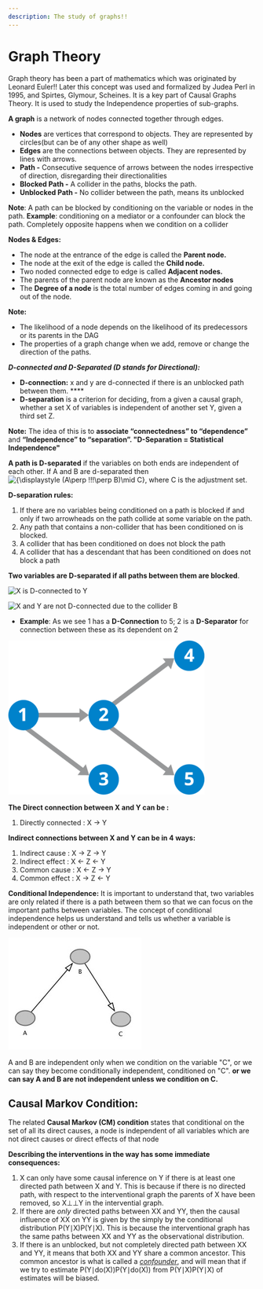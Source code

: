 ```yaml
---
description: The study of graphs!!
---
```


# Graph Theory

Graph theory has been a part of mathematics which was originated by Leonard Euler!! Later this concept was used and formalized by Judea Perl in 1995, and Spirtes, Glymour, Scheines. It is a key part of Causal Graphs Theory. It is used to study the Independence properties of sub-graphs.

**A graph** is a network of nodes connected together through edges.

* **Nodes** are vertices that correspond to objects. They are represented by circles\(but can be of any other shape as well\)
* **Edges** are the connections between objects. They are represented by lines with arrows.
* **Path -** Consecutive sequence of arrows between the nodes irrespective of direction, disregarding their directionalities
* **Blocked Path -** A collider in the paths, blocks the path.
* **Unblocked Path -** No collider between the path, means its unblocked

**Note**: A path can be blocked by conditioning on the variable or nodes in the path. **Example**: conditioning on a mediator or a confounder can block the path. Completely opposite happens when we condition on a collider 

**Nodes & Edges:**

* The node at the entrance of the edge is called the **Parent node.**
* The node at the exit of the edge is called the **Child node.**
* Two noded connected edge to edge is called **Adjacent nodes.**
* The parents of the parent node are known as the **Ancestor nodes**
* The **Degree of a node** is the total number of edges coming in and going out of the node.

**Note:** 

* The likelihood of a node depends on the likelihood of its predecessors or its parents in the DAG
* The properties of a graph change when we add, remove or change the direction of the paths.

_**D-connected and D-Separated \(**D stands for Directional**\):**_

* **D-connection:** x and y are d-connected if there is an unblocked path between them. ****
* **D-separation** is a criterion for deciding, from a given a causal graph, whether a set X of variables is independent of another set Y, given a third set Z. 

**Note:** The idea of this is to **associate “connectedness” to “dependence”** and **“Independence” to “separation”.  "D-Separation = Statistical Independence"**

**A path is D-separated** if the variables on both ends are independent of each other. If A and B are d-separated then  ![{\displaystyle \(A\perp \!\!\!\perp B\)\mid C}](https://wikimedia.org/api/rest_v1/media/math/render/svg/bb5a126208b708ce2ce62d8d4aa802418aa5311d), where C is the adjustment set.

**D-separation rules:**

1. If there are no variables being conditioned on a path is blocked if and only if two arrowheads on the path collide at some variable on the path.
2. Any path that contains a non-collider that has been conditioned on is blocked.
3. A collider that has been conditioned on does not block the path
4. A collider that has a descendant that has been conditioned on does not block a path

**Two variables are D-separated if all paths between them are blocked**. 

![X is D-connected to Y ](https://lh5.googleusercontent.com/is0nxWcWuZw21rkxdIJgNXbamOgdvIIduK038vX5j7MKm7h04mJCsNz6FSSOOxpRI_ozsGADavofLEWd94DHX2k2rSOGLEOvljPMhOJBmP2daKqEXSOTCHFYk3eVwCIxvT253P4E)



![ X and Y are not D-connected due to the collider B](https://lh6.googleusercontent.com/re3OIWEIJDZFdCCiBXYKbIAdBTQen666AoHz-4nD5qpnYatPxi-2E_TcUqivT1rCES_NIZS0EH56jPctDVSjx2Rdht-4LM1HIUdJAHX2OOGQ5PlYqx575HCN7BFY9ND0MQDZEr69)

* **Example**: As we see 1 has a **D-Connection** to 5;  2 is a **D-Separator** for connection between these as its dependent on 2 

![](../.gitbook/assets/image%20%286%29.png)

**The Direct connection between X and Y can be :**

1. Directly connected : X -&gt; Y

 **Indirect connections between X and Y can be in 4 ways:**

1. Indirect cause :  X -&gt; Z -&gt; Y
2. Indirect effect : X &lt;- Z &lt;- Y
3. Common cause : X &lt;- Z -&gt; Y
4. Common effect : X -&gt; Z &lt;- Y

**Conditional Independence:** It is important to understand that, two variables are only related if there is a path between them so that we can focus on the important paths between variables. The concept of conditional independence helps us understand and tells us whether a variable is independent or other or not.  

![](../.gitbook/assets/image%20%2830%29.png)

A and B are independent only when we condition on the variable "C", or we can say they become conditionally independent, conditioned on "C". **or we can say A and B are not independent unless we condition on C.**

##  **Causal Markov Condition:**

The related **Causal Markov \(CM\) condition** states that conditional on the set of all its direct causes, a node is independent of all variables which are not direct causes or direct effects of that node

**Describing the interventions in the way has some immediate consequences:**

1. X can only have some causal inference on Y if there is at least one directed path between X and Y. This is because if there is no directed path, with respect to the interventional graph the parents of X have been removed, so X⊥⊥Y in the intervential graph.
2.  If there are _only_ directed paths between XX and YY, then the causal influence of XX on YY is given by the simply by the conditional distribution P\(Y∣X\)P\(Y∣X\). This is because the interventional graph has the same paths between XX and YY as the observational distribution.
3.  If there is an unblocked, but not completely directed path between XX and YY, it means that both XX and YY share a common ancestor. This common ancestor is what is called a [_confounder_](https://en.wikipedia.org/wiki/Confounding), and will mean that if we try to estimate P\(Y∣do\(X\)\)P\(Y∣do\(X\)\) from P\(Y∣X\)P\(Y∣X\) of estimates will be biased. 



